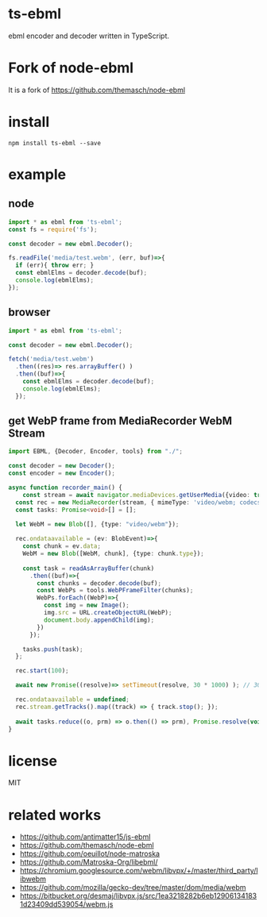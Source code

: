 
# ts-ebml
ebml encoder and decoder written in TypeScript.

# Fork of node-ebml
It is a fork of https://github.com/themasch/node-ebml

# install

```
npm install ts-ebml --save
```

# example

## node

```ts
import * as ebml from 'ts-ebml';
const fs = require('fs');

const decoder = new ebml.Decoder();

fs.readFile('media/test.webm', (err, buf)=>{
  if (err){ throw err; }
  const ebmlElms = decoder.decode(buf);
  console.log(ebmlElms);
});
```

## browser

```ts
import * as ebml from 'ts-ebml';

const decoder = new ebml.Decoder();

fetch('media/test.webm')
  .then((res)=> res.arrayBuffer() )
  .then((buf)=>{
    const ebmlElms = decoder.decode(buf);
    console.log(ebmlElms);
  });
```

## get WebP frame from MediaRecorder WebM Stream

```ts
import EBML, {Decoder, Encoder, tools} from "./";

const decoder = new Decoder();
const encoder = new Encoder();

async function recorder_main() {
	const stream = await navigator.mediaDevices.getUserMedia({video: true, audio: true});
  const rec = new MediaRecorder(stream, { mimeType: 'video/webm; codecs="vp8, opus"' });
  const tasks: Promise<void>[] = [];

  let WebM = new Blob([], {type: "video/webm"});
  
  rec.ondataavailable = (ev: BlobEvent)=>{
    const chunk = ev.data;
    WebM = new Blob([WebM, chunk], {type: chunk.type});
    
    const task = readAsArrayBuffer(chunk)
      .then((buf)=>{
        const chunks = decoder.decode(buf);
        const WebPs = tools.WebPFrameFilter(chunks);
        WebPs.forEach((WebP)=>{
          const img = new Image();
          img.src = URL.createObjectURL(WebP);
          document.body.appendChild(img);
        })
      });

    tasks.push(task);
  };

  rec.start(100);

  await new Promise((resolve)=> setTimeout(resolve, 30 * 1000) ); // 30 sec

  rec.ondataavailable = undefined;
  rec.stream.getTracks().map((track) => { track.stop(); });
  
  await tasks.reduce((o, prm) => o.then(() => prm), Promise.resolve(void 0));
}
```


# license

MIT


# related works

* https://github.com/antimatter15/js-ebml
* https://github.com/themasch/node-ebml
* https://github.com/oeuillot/node-matroska
* https://github.com/Matroska-Org/libebml/
* https://chromium.googlesource.com/webm/libvpx/+/master/third_party/libwebm
* https://github.com/mozilla/gecko-dev/tree/master/dom/media/webm
* https://bitbucket.org/desmaj/libvpx.js/src/1ea3218282b6eb129061341831d23409dd539054/webm.js